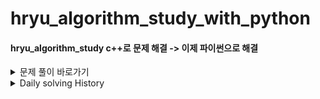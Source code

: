 # hryu_algorithm_study_with_python

#### hryu_algorithm_study c++로 문제 해결 -> 이제 파이썬으로 해결



<details>
<summary> 문제 풀이 바로가기 </summary>
<div markdown="1">




<details>
<summary>Backjoon Online Judge</summary>
<div markdown="1">



### DFS&BFS

| 번호  | 문제           | 풀이                                                         | 레벨 |
| ----- | -------------- | ------------------------------------------------------------ | ---- |
| 18405 | 경쟁적전염     | [풀이](https://velog.io/@redcarrot01/%EC%95%8C%EA%B3%A0%EB%A6%AC%EC%A6%98%ED%92%80%EC%9D%B4-%EB%B0%B1%EC%A4%80-18405-%EA%B2%BD%EC%9F%81%EC%A0%81%EC%A0%84%EC%97%BCBFS) | S1   |
| 1260  | DFS와BFS       | [풀이](https://velog.io/@redcarrot01/ProblemSolving-%EB%B0%B1%EC%A4%80-1260-DFS%EC%99%80-BFSdfsbfs) | S2   |
| 2178  | 미로탐색       | [풀이](https://velog.io/@redcarrot01/ProblemSolving-%EB%B0%B1%EC%A4%80-2178-%EB%AF%B8%EB%A1%9C%ED%83%90%EC%83%89dfsbfs) | S1   |
| 1697  | 숨바꼭질       | [풀이](https://velog.io/@redcarrot01/ProblemSolving-%EB%B0%B1%EC%A4%80-1697-%EC%88%A8%EB%B0%94%EA%BC%AD%EC%A7%88dfsbfs) | S1   |
| 2667  | 단지번호붙이기 | [풀이](https://velog.io/@redcarrot01/ProblemSolving-%EB%B0%B1%EC%A4%80-2667-%EB%8B%A8%EC%A7%80%EB%B2%88%ED%98%B8%EB%B6%99%EC%9D%B4%EA%B8%B0dfsbfs) | S1   |
| 1012  | 유기농배추     | [풀이](https://velog.io/@redcarrot01/ProblemSolving-%EB%B0%B1%EC%A4%80-1012-%EC%9C%A0%EA%B8%B0%EB%86%8D%EB%B0%B0%EC%B6%94dfsbfs) | S2   |
| 11724 | 연결요소의개수 | [풀이](https://velog.io/@redcarrot01/ProblemSolving-%EB%B0%B1%EC%A4%80-11724-%EC%97%B0%EA%B2%B0%EC%9A%94%EC%86%8C%EC%9D%98%EA%B0%9C%EC%88%98dfsbfs) | S2   |
| 6603  | 로또           | [풀이](https://velog.io/@redcarrot01/ProblemSolving-%EB%B0%B1%EC%A4%80-6603-%EB%A1%9C%EB%98%90dfsbfs) | S2   |
| 7576  | 토마토         | [풀이](https://velog.io/@redcarrot01/ProblemSolving-%EB%B0%B1%EC%A4%80-7576-%ED%86%A0%EB%A7%88%ED%86%A0dfsbfs) | S1   |
| 7562  | 나이트의이동   | [풀이](https://velog.io/@redcarrot01/ProblemSolving-%EB%B0%B1%EC%A4%80-7562-%EB%82%98%EC%9D%B4%ED%8A%B8%EC%9D%98%EC%9D%B4%EB%8F%99dfsbfs) | S2   |
| 1303  | 전투           | [풀이](https://velog.io/@redcarrot01/ProblemSolving-%EB%B0%B1%EC%A4%80-1303-%EC%A0%84%ED%88%ACdfsbfs) | S1   |
| 16234 | 인구이동       | 풀이                                                         | G5   |
| 12851 | 숨바꼭질2      | [풀이](https://velog.io/@redcarrot01/ProblemSolving-%EB%B0%B1%EC%A4%80-12851-%EC%88%A8%EB%B0%94%EA%BC%AD%EC%A7%882dfsbfs) | G5   |
| 13549 | 숨바꼭질3      | [풀이](https://velog.io/@redcarrot01/ProblemSolving-%EB%B0%B1%EC%A4%80-13549-%EC%88%A8%EB%B0%94%EA%BC%AD%EC%A7%883dfsbfs) | G5   |
| 13913 | 숨바꼭질4      | [풀이](https://velog.io/@redcarrot01/ProblemSolving-%EB%B0%B1%EC%A4%80-13913-%EC%88%A8%EB%B0%94%EA%BC%AD%EC%A7%884dfsbfs) | G5   |
| 2606  | 바이러스       | [풀이](https://velog.io/@redcarrot01/ProblemSolving-%EB%B0%B1%EC%A4%80-2606-%EB%B0%94%EC%9D%B4%EB%9F%AC%EC%8A%A4-%EA%B5%AC%ED%98%84) | S3   |
| 1743  | 음식물피하기   | 풀이                                                         | S1?  |
| 16935 | A-B            | 풀이                                                         | S1?  |
|       |                |                                                              |      |
|       |                |                                                              |      |



### 구현

| 번호 | 문제 | 풀이                                                         | 레벨 |
| ---- | ---- | ------------------------------------------------------------ | ---- |
| 3190 | 뱀   | [풀이](https://velog.io/@redcarrot01/ProblemSolving-%EB%B0%B1%EC%A4%80-3190-%EB%B1%80%EA%B5%AC%ED%98%84) | G5   |
|      |      |                                                              |      |



### 최단경로

| 번호 | 문제 | 풀이                                                         | 레벨 |
| ---- | ---- | ------------------------------------------------------------ | ---- |
| 1303 | 전투 | [풀이](https://velog.io/@redcarrot01/ProblemSolving-%EB%B0%B1%EC%A4%80-1303-%EC%A0%84%ED%88%ACdfsbfs) | S1   |



### 스택큐

| 번호 | 문제     | 풀이 | 레벨 |
| ---- | -------- | ---- | ---- |
| 2504 | 괄호의값 | 풀이 | S2   |
|      |          |      |      |



### DP

| 번호 | 문제       | 풀이 | 레벨 |
| ---- | ---------- | ---- | ---- |
| 1038 | 감소하는수 | 풀이 |      |

</div>
</details>   

<details>
<summary>Programmers</summary>
<div markdown="1">



### DFS&BFS

| 문제         | 풀이                                                         | 레벨 |
| ------------ | ------------------------------------------------------------ | ---- |
| 괄호변환     | [풀이](https://velog.io/@redcarrot01/%EC%95%8C%EA%B3%A0%EB%A6%AC%EC%A6%98%ED%92%80%EC%9D%B4-%ED%94%84%EB%A1%9C%EA%B7%B8%EB%9E%98%EB%A8%B8%EC%8A%A4-%EA%B4%84%ED%98%B8%EB%B3%80%ED%99%98-2020-KAKAO-BLIND-RECRUITMENT) | L2   |
| 타겟넘버     | [풀이](https://velog.io/@redcarrot01/ProblemSolving-%ED%94%84%EB%A1%9C%EA%B7%B8%EB%9E%98%EB%A8%B8%EC%8A%A4-%ED%83%80%EC%BC%93%EB%84%98%EB%B2%84dfsbfs-Level2) | L2   |
| 블록이동하기 | [풀이](https://velog.io/@redcarrot01/ProblemSolving-%ED%94%84%EB%A1%9C%EA%B7%B8%EB%9E%98%EB%A8%B8%EC%8A%A42020-KAKAO-BLIND-RECRUITMENT-%EB%B8%94%EB%A1%9D%EC%9D%B4%EB%8F%99%ED%95%98%EA%B8%B0BFS-Level3) | L3   |
| 네트워크     | [풀이](https://velog.io/@redcarrot01/ProblemSolving-%ED%94%84%EB%A1%9C%EA%B7%B8%EB%9E%98%EB%A8%B8%EC%8A%A4-%EB%84%A4%ED%8A%B8%EC%9B%8C%ED%81%ACdfsbfs-Level3) | L3   |
| 단어변환     | [풀이](https://velog.io/@redcarrot01/ProblemSolving-%ED%94%84%EB%A1%9C%EA%B7%B8%EB%9E%98%EB%A8%B8%EC%8A%A4-%EB%8B%A8%EC%96%B4%EB%B3%80%ED%99%98dfsbfs-Level3) | L3   |
| 여행경로     | [풀이](https://velog.io/@redcarrot01/ProblemSolving-%ED%94%84%EB%A1%9C%EA%B7%B8%EB%9E%98%EB%A8%B8%EC%8A%A4-%EC%97%AC%ED%96%89%EA%B2%BD%EB%A1%9Cdfsbfs-Level3) | L3   |



</div>
</details>   



<details>
<summary>KAKAO</summary>
<div markdown="1">



### 2020 KAKAO INTERNSHIP

| 문제         | 풀이 | 레벨 |
| ------------ | ---- | ---- |
| 키패드누르기 | 풀이 | L1   |
| 수식최대화   | 풀이 | L2   |
| 보석쇼핑     | 풀이 | L3   |



</div>
</details>   

<details>
<summary>ETC</summary>
<div markdown="1">



### 최단 경로

| 문제       | 풀이                                                         |
| ---------- | ------------------------------------------------------------ |
| 정확한순위 | [풀이](https://velog.io/@redcarrot01/ProblemSolving-%EC%A0%95%ED%99%95%ED%95%9C%EC%88%9C%EC%9C%84%EC%B5%9C%EB%8B%A8%EA%B2%BD%EB%A1%9C) |
| 화성탐사   | [풀이](https://velog.io/@redcarrot01/ProblemSolving-%ED%99%94%EC%83%81%ED%83%90%EC%82%AC%EC%B5%9C%EB%8B%A8%EA%B2%BD%EB%A1%9C) |



</div>
</details>   

</div>
</details>   

<details>
<summary> Daily solving History </summary>
<div markdown="1">



## P2&P3

안푼 : 구현-_자물쇠와열쇠 치킨배달 외벽점검 | 이진-정렬된, 고정점, 공유기, 가사검색 | dp-못생긴수,편집거리 | 그래-all | 아기상어 청소년상어 어른상어 | 기타알고

틀린 : 감시피하기(왜아직도안했지??)

|          | 푼                                                           | 어려운                                                       |
| -------- | ------------------------------------------------------------ | ------------------------------------------------------------ |
| 그리디   | 모험가길드(논리정립&그대로구현)                              | 무지먹방라이브(그냥어려움)<br/>만들수없는금액(아이디어어려움)<br/>볼링공고르기(조건확인및 논리&단순화) |
| 구현     | 왕실의나이트<br/>예제(문자열재정렬,시각,상하좌우)<br>문자열재정렬(문자형,정수형변환) | 게임개발(잘 못함)<br/>문자열압축(어려움)<br>[3190]뱀         |
| DFS/BFS  | 예제(dfs,bfs,종료조건재귀)<br/>음료수얼려먹기<br/>미로탈출<br/>특정거리의 도시찾기<br/>괄호변환<br/>경쟁적전염 | 미로탈출<br/>연구소(함수여러개)<br/>연산자끼워넣기(백트래킹)<br/>감시피하기(연구소랑 비슷,구현능력딸림)<br/>블록이동하기<br/>인구이동 |
| 정렬     | 두배열의원소교체<br/>국영수<br/>카드정렬하기<br/>안테나      | 실패율                                                       |
| 이진탐색 | 부품찾기<br/>떡볶이만들기                                    |                                                              |
| DP       | 1로만들기<br/>정수삼각형<br/>금광                            | 퇴사<br/>병사배치하기                                        |
| 최단경로 | 순차탐색 다익스트라<br/>개선된 다익스트라<br/>플로이드워셜<br/>전보<br/>미래도시<BR>플로이드<br/>숨바꼭질 | 정확한순위<br>화성탐사<br> (풀이는 쉽지만, 착안 필요)        |
| 그래프   |                                                              |                                                              |

## 프로그래머스

못푼 : 디스크컨트롤러, 조이스틱, 섬연결하기(크루스칼 공부하고 풀기), N으로표현(나중에) 네이놈!!

|          | 푼                                                           | 어려운                                                       |
| -------- | ------------------------------------------------------------ | ------------------------------------------------------------ |
| 해시     | [L1]완주하지못한선수(ZIP,SET)<br/>[L2]전화번호목록<br/>[L2]위장(dic or 여러방법)<br/> | [L3]베스트앨범                                               |
| 힙       | [L2]더맵게<br/>                                              | [L3]이중우선순위큐<br/>[L3]디크스컨트롤러(못품)              |
| 스택큐   | [L2]다리를지나는트럭<br/>[L2]주식가격<br/>[L2]기능개발(문자열처리!)<br/> | [L2]프린터                                                   |
| 정렬     | [L1]k번째수<br/>[L2]가장큰수<br/>[L2]H-인데스(두잇)          |                                                              |
| 완전탐색 | [L1]모의고사<br/>[L2]카펫                                    | [L2]소수찾기(itertools익히기)                                |
| 탐욕법   | [L1]체육복<br/>[L2]구명보트(커서이용)                        | [L2]조이스틱(논리, 구현력)<br/>[L2]큰수만들기(스택활용)<BR>[L3] 단속카메라 |
| DP       | [L3]정수삼각형(갸꿀~)                                        |                                                              |
| DFS/BFS  | [L3]네트워크(플로이드워셜로풀어보기)                         | [L2]타켓넘버(재밌는문제, 4가지 방법모두 해결해보기 )<br/>[L3]단어변환(통과했으나, BFS로 풀어보기)<br/>[L3]여행경로 |
| 이분탐색 |                                                              |                                                              |
| 그래프   |                                                              |                                                              |

## 코드업

|        | 파이썬100기초                 |
| ------ | ----------------------------- |
| 애매한 | 6019 6024 6030 6031           |
| 어려운 | 6020 6021 6022 6027 6028 6029 |

## 백준

|          | 푼                                                           | 어려운                                                       |
| -------- | ------------------------------------------------------------ | ------------------------------------------------------------ |
| 구현     |                                                              | [3190]뱀<br>[14888]빗물_구현(아이디어만 알면 쉬운 문제)      |
| dfsbfs   | [1260]dfsbfs<br>[2178]미로탈출<br>[2667]단지번호붙이기<br>[1012]유기농배추<br>[11724]연결요소의개수<br>[6603]로또<br>[7576]토마토<br>[7562]나이트의이동<br>[1303]전투<br>[2504]연산자끼워넣기_ 재귀<br>[1743]음식물피하기<br/>[2606]바이러스<Br>[16935]A-B | [1697]숨바꼭질(유형익히기)<br/>[16234]인구이동<br>[12851]숨바꼭질2<br>[13549]숨바꼭질3 |
| 최단경로 | [11404]플로이드<br>[1916]최소비용구하기_최단경로             |                                                              |
| 스택큐   |                                                              | [2504]괄호의값(내거말고다른풀이도보기)                       |
| dp       |                                                              | [2293]동전1_dp <br>[2294]동전2_dp   (풀이보다는 분석)<bR>[1038]감소하는수_dp |
| 정렬     | [3085]줄세우기_정렬(위상정렬)                                |                                                              |
| 문자열   | [1806]부분합 _ 투포인터<br>                                  | [16916]부분문자열_문자열(kmp)                                |
| 그리디   |                                                              | [1700]멀티탭스케줄링_그리디                                  |
| 완전탐색 | [3085]사탕게임_완탐                                          |                                                              |
| 그래프   | [1197]최소스패닝트리_그래프<br>                              |                                                              |
| 수학     | [1789]수들의합_수학                                          |                                                              |



## 카카오

| 2020 카카오 인턴쉽 | 2020인턴쉽_키패드누르기_문자열<br> 2020인턴쉽_수식최대화_문자열(정규표현식) <br>2020인턴쉽_보석쇼핑_투포인터 |
| ------------------ | ------------------------------------------------------------ |
|                    |                                                              |



<details>
<summary>daily solution commit</summary>
<div markdown="1">


## 0310

- 정렬

  - part2
    - 예제
    - 위에서아래로
    - 성적이낮은순서대로
    - 두배열의원소교체

  - part3
    - 국영수
    - 카드정렬하기


## 0311

- 정렬
  - part3
    - 안테나
    - 실패율  
- 이진탐색
  - part2
    -  예제
    -  부품찾기
    -  떡볶이만들기
- dp
  - part2
    - 예제
    - 1로만들기

## 0315

- dp
  - part3
    - 정수삼각형
    - 퇴사

## 0316

- dp
  - part3
    - 금광
    - 병사배치하기

## 0317

- 그리디
  - part2
    - 1로만들기

## 0318

- 그리디
  - part3
    - 곱하기혹은더하기
    - 만들수없는금액
    - 모험가길드
    - 문자열뒤집기
    - 볼링공고르기

## 0319

- 그리디
  - part3
    - 무지먹방라이브(나중에 다시 => 넘어려움)

- 구현
  - part2
    - 예제
    - 게임개발(잘 못함 turn left )
    - 왕실의나이트
  - part3
    - 문자열압축
    - 럭키스트레이트

- dfs_bfs

  - part2

    - 예제_종료조건있는재귀
    - 예제_팩토리얼
    - 예제_인접리스트
    - 예제_dfs (로직을 외우자)
    - 예제_bfs (로직을 외우자)
    - 음료수얼려먹기
    - 미로탈출

## 0322

- dfs_bfs
  - part3
    - 연구소

## 0323

- dfs_bfs   => bfsdfs 구현 부분 적응 잘 안됨 => 문제 마니 풀어보기 + 연습 필요
  - part3
    - 연산자끼워넣기
    - 특정거리의도시찾기
- 코드업
  - 파이썬기초100
    - 6000 ~ 6008 입출력 해결
- 프로그래머스
  - 해시
    - 완주하지못한선수(L1)

## 0324

- 코드업
  - 파이썬기초100
    - 6009 ~ 6016 
- dfs_bfs
  - part3
    - 감시피하기(푸는중)
- 프로그래머스
  - 해시
    - 완주하지못한선수
    - 전화번호목록
    - 위장
    - 베스트앨범(푸는중)



## 0325

- 코드업
  - 파이썬기초100
    - 6017 ~ 6024
- 프로그래머스
  - 해시
    - 베스트앨범

## 0326

- 프로그래머스
  - 힙
    - 더맵게
    - 디스크컨트롤러 (푸는중)
    - 이중우선순위큐
  - 스택큐
    - 기능개발
    - 주식가격
    - 다리지나는트럭

## 0327

- 프로그래머스
  - 스택큐
    - 프린터
  - 정렬
    - k번째수
    - 가장큰수
    - H-INDEX (푸는중)
  - 완전탐색
    - 모의고사

## 0327

- 프로그래머스
  - 완전탐색
    - 소수찾기 (다시, itertools 순열 조합 익히자)

    - 카펫

## 0330

- 코드업
  - 파이썬기초100
    - 6025 ~ 6031

## 0331

- 프로그래머스
  - 그리디
    - 체육복
    - 조이스틱(미해결)
    - 큰수만들기
    - 구명보트
    - 단속카메라(거의해결 풀이2개마무리)

## 0401

- 프로그래머스

  - 그리디
    - 단속카메라 

  - dp
    - 정수삼각형 

## 0402

- 이코테
  - 최단경로
    - 다익스트라 .. ㅋㅋ 오늘은 고등래퍼나 보자

## 0405

- 이코테
  - dfsbfs
    - 경쟁적전염(백준 18405)
    - 괄호변환(프로 카카오블라인드2020)

## 0406

- 이코테
  - dfsbfs
    - 블록 이동하기 (2020 KAKAO BLIND RECRUITMENT) 
    - 인구이동(백준 16234) - 미해결
- 프로그래머스
  - dfsbfs
    - 타켓넘버(완탐)

## 0407

- 프로그래머스
  - dfsbfs
    - 타켓넘버(4가지 풀이법으로 )
    - 네트워크

## 0408

프로그래머스

- dfsbfs
  - 단어변환(BFS로 풀어보기)
  - 여행경로 

백준

- dfsbfs
  - dfsbfs 1260
  - 미로탐색 2178 
  - 숨바꼭질 1697
  - 단지번호붙이기 2667

## 0409

- 이코테
  - 최단경로
    - 순차탐색 다익스트라
    - 개선된 다익스트라

## 0410

- 이코테
  - 최단경로
    - 플로이드워셜
    - 전보
    - 미래 도시

- 백준
  - dfsbfs
    - [1012]유기농배추..후 변수 선언 잘하자 

## 0411

- 백준
  - dfsbfs
    - [11724]연결요소의개수
    - [6603]로또

## 0412

- 백준
  - dfsbfs
    - [7576]토마토.. 출력부분에서 고생한나, break말고 exit() 사용 
    - [7562]나이트의이동



## 0413

- 이코테
  - 최단경로
    - 정확한순위
    - 화성탐사



## 0414

- 이코테
  - 구현
    - 문자열재정렬(isalpha, 문자형, 정수형 잘바꿔성)

## 0415

- 이코테
  - 구현
    - 뱀

- 백준
  - dfsbfs
    - [1303]전투

## 0416

- 백준
  - 스택큐
    - 괄호의값 (다른풀이도 찾아보기)

- 이코테
  - 구현
    - 인구이동(까먹구있었다구)

## 0418

- 백준
  - DFSBFS
    - 숨바꼭질2
    - 숨바꼭질3

## 0419

- 백준
  - DFSBFS
    - 숨바꼭질4
    - 바이러스

## 0420

- 백준
  - [2504]연산자끼워넣기_ 재귀
  - [14719]괄호의값_스택큐
  - [14888]빗물_구현



## 0426

- 백준
  - [1197]최소스패닝트리_그래프
  - [1916]최소비용구하기_최단경로
  - [16916]부분문자열_문자열(kmp)
  - [1789]수들의합_수학
  - [3085]사탕게임_완탐

## 0427

- 백준

  - [1700]멀티탭스케줄링_그리디
- [1806]부분합_투포인터
  - [3085]줄세우기_정렬(위상정렬)
  - [2293]동전1_dp
- [2294]동전2_dp
  - [2667]단지번호붙이기_dfsbfs(이거 좀따 풀거임)
  - 풀이옮기기



## 0428

- 백준
  - [1038]감소하는수_백트래킹orDP



## 0430

- 백준
  - [1260]dfs와bfs_dfsbfs
  - [1303]전투_dfsbfs
  - [2178]미로탐색_dfsbfs

## 0501

- 백준
  - [1743]음식물피하기_dfsbfs
  - [2606]바이러스_dfsbfs
  - [16935]A-B_dfsbfs

## 0504

- 카카오
  - 2020인턴쉽_키패드누르기_문자열
  - 2020인턴쉽_수식최대화_문자열(정규표현식)
  - 2020인턴쉽_보석쇼핑_투포인터

</div>
</details>   

</div>
</details>   


